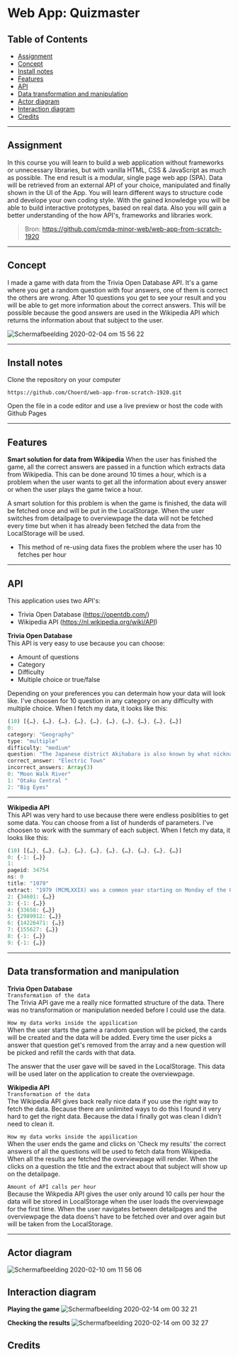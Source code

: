 # Web App: Quizmaster

## Table of Contents
* [Assignment](#Assignment)
* [Concept](#Concept)
* [Install notes](#Install-notes)
* [Features](#Features)
* [API](#API)
* [Data transformation and manipulation](#Data-transformation-and-manipulation)
* [Actor diagram](#Actor-diagram)
* [Interaction diagram](#Interaction-diagram)
* [Credits](#Credits)

<hr>

## Assignment
In this course you will learn to build a web application without frameworks or unnecessary libraries, but with vanilla HTML, CSS & JavaScript as much as possible. The end result is a modular, single page web app (SPA). Data will be retrieved from an external API of your choice, manipulated and finally shown in the UI of the App. You will learn different ways to structure code and develope your own coding style. With the gained knowledge you will be able to build interactive prototypes, based on real data. Also you will gain a better understanding of the how API's, frameworks and libraries work.
> Bron: https://github.com/cmda-minor-web/web-app-from-scratch-1920

<hr>

## Concept
I made a game with data from the Trivia Open Database API. It's a game where you get a random question with four answers, one of them is correct the others are wrong. After 10 questions you get to see your result and you will be able to get more information about the correct answers. This will be possible because the good answers are used in the Wikipedia API which returns the information about that subject to the user.

<img alt="Schermafbeelding 2020-02-04 om 15 56 22" src="https://user-images.githubusercontent.com/45365598/73755834-f45a0d00-4766-11ea-87ef-8f2234a89881.png">

<hr>

## Install notes
Clone the repository on your computer 

`https://github.com/Choerd/web-app-from-scratch-1920.git`

Open the file in a code editor and use a live preview or host the code with Github Pages

<hr>

## Features
**Smart solution for data from Wikipedia**
When the user has finished the game, all the correct answers are passed in a function which extracts data from Wikipedia. This can be done around 10 times a hour, which is a problem when the user wants to get all the information about every answer or when the user plays the game twice a hour.

A smart solution for this problem is when the game is finished, the data will be fetched once and will be put in the LocalStorage. When the user switches from detailpage to overviewpage the data will not be fetched every time but when it has already been fetched the data from the LocalStorage will be used.

* This method of re-using data fixes the problem where the user has 10 fetches per hour

<hr>

## API
This application uses two API's:
* Trivia Open Database (https://opentdb.com/)
* Wikipedia API (https://nl.wikipedia.org/wiki/API)  

**Trivia Open Database**  
This API is very easy to use because you can choose:
* Amount of questions
* Category
* Difficulty
* Multiple choice or true/false  

Depending on your preferences you can determain how your data will look like. I've choosen for 10 question in any category on any difficulty with multiple choice. When I fetch my data, it looks like this: 

```javascript
(10) [{…}, {…}, {…}, {…}, {…}, {…}, {…}, {…}, {…}, {…}]
0:
category: "Geography"
type: "multiple"
difficulty: "medium"
question: "The Japanese district Akihabara is also known by what nickname?"
correct_answer: "Electric Town"
incorrect_answers: Array(3)
0: "Moon Walk River"
1: "Otaku Central "
2: "Big Eyes"
```

<hr>

**Wikipedia API**  
This API was very hard to use because there were endless posiblities to get some data. You can choose from a list of hunderds of parameters. I've choosen to work with the summary of each subject. When I fetch my data, it looks like this:

```javascript
(10) [{…}, {…}, {…}, {…}, {…}, {…}, {…}, {…}, {…}, {…}]
0: {-1: {…}}
1:
pageid: 34754
ns: 0
title: "1979"
extract: "1979 (MCMLXXIX) was a common year starting on Monday of the Gregorian calendar, the 1979th year of the Common Era (CE) and Anno Domini (AD) designations, the 979th  year of the 2nd millennium, the 79th  year of the 20th century, and the  10th  and last year of the 1970s decade."
2: {34601: {…}}
3: {-1: {…}}
4: {33658: {…}}
5: {2989912: {…}}
6: {14226471: {…}}
7: {155627: {…}}
8: {-1: {…}}
9: {-1: {…}}
```

<hr>

## Data transformation and manipulation
**Trivia Open Database**    
`Transformation of the data`  
The Trivia API gave me a really nice formatted structure of the data. There was no transformation or manipulation needed before I could use the data. 

`How my data works inside the appilication`  
When the user starts the game a random question will be picked, the cards will be created and the data will be added. Every time the user picks a answer that question get's removed from the array and a new question will be picked and refill the cards with that data.

The answer that the user gave will be saved in the LocalStorage. This data will be used later on the application to create the overviewpage.

**Wikipedia API**  
`Transformation of the data`  
The Wikipedia API gives back really nice data if you use the right way to fetch the data. Because there are unlimited ways to do this I found it very hard to get the right data. Because the data I finally got was clean I didn't need to clean it.

`How my data works inside the appilication`  
When the user ends the game and clicks on 'Check my results' the correct answers of all the questions will be used to fetch data from Wikipedia. When all the results are fetched the overviewpage will render. When the clicks on a question the title and the extract about that subject will show up on the detailpage.

`Amount of API calls per hour`  
Because the Wikpedia API gives the user only around 10 calls per hour the data will be stored in LocalStorage when the user loads the overviewpage for the first time. When the user navigates between detailpages and the overviewpage the data doens't have to be fetched over and over again but will be taken from the LocalStorage.

<hr>

## Actor diagram
<img alt="Schermafbeelding 2020-02-10 om 11 56 06" src="https://user-images.githubusercontent.com/45365598/74144150-7ed5bd00-4bfc-11ea-85f3-49d91e843faa.png">

## Interaction diagram
**Playing the game** 
<img alt="Schermafbeelding 2020-02-14 om 00 32 21" src="https://user-images.githubusercontent.com/45365598/74488162-a8733a80-4ec1-11ea-8852-2967bc6693f0.png">

**Checking the results**
<img alt="Schermafbeelding 2020-02-14 om 00 32 27" src="https://user-images.githubusercontent.com/45365598/74488193-b88b1a00-4ec1-11ea-960d-c110396bc37d.png">


## Credits